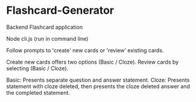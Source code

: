 # Flashcard-Generator
Backend Flashcard application

Node cli.js (run in command line)

Follow prompts to 'create' new cards or 'review' existing cards.

Create new cards offers two options (Basic / Cloze).
Review cards by selecting (Basic / Cloze).

Basic: Presents separate question and answer statement.
Cloze: Presents statement with cloze deleted, then presents the cloze deleted answer and the completed statement.
